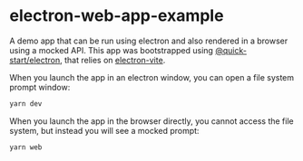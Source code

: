 # electron-web-app-example

A demo app that can be run using electron and also rendered in a browser using a mocked API. This app was bootstrapped using [@quick-start/electron](https://github.com/alex8088/quick-start/tree/master/packages/create-electron), that relies on [electron-vite](https://github.com/alex8088/electron-vite).

When you launch the app in an electron window, you can open a file system prompt window:
```bash
yarn dev
```

When you launch the app in the browser directly, you cannot access the file system, but instead you will see a mocked prompt:

```bash
yarn web
```
